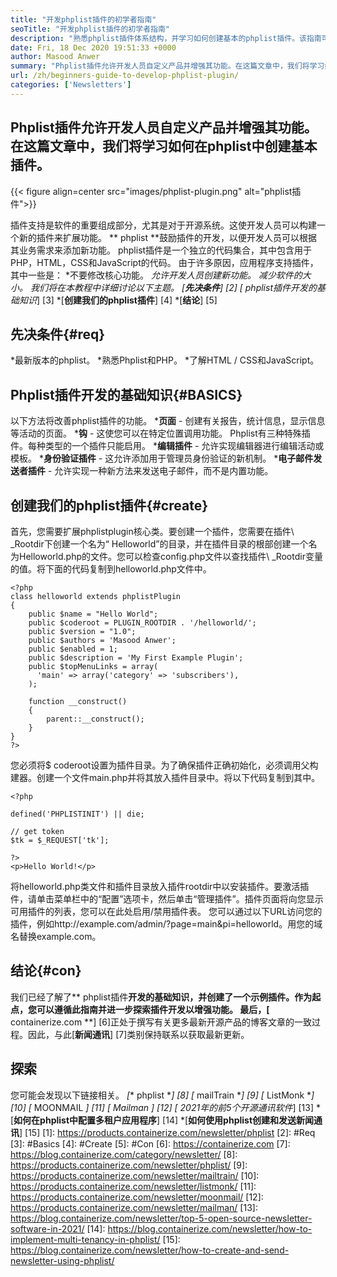 ```yaml
---
title: "开发phplist插件的初学者指南" 
seoTitle: "开发phplist插件的初学者指南" 
description: "熟悉phplist插件体系结构，并学习如何创建基本的phplist插件。该指南可帮助您自定义和增强phplist功能。" 
date: Fri, 18 Dec 2020 19:51:33 +0000
author: Masood Anwer
summary: "Phplist插件允许开发人员自定义产品并增强其功能。在这篇文章中，我们将学习如何在phplist中创建基本插件。" 
url: /zh/beginners-guide-to-develop-phplist-plugin/
categories: ['Newsletters']
---
```


## Phplist插件允许开发人员自定义产品并增强其功能。在这篇文章中，我们将学习如何在phplist中创建基本插件。

{{< figure align=center src="images/phplist-plugin.png" alt="phplist插件">}}

插件支持是软件的重要组成部分，尤其是对于开源系统。这使开发人员可以构建一个新的插件来扩展功能。 ** phplist **鼓励插件的开发，以便开发人员可以根据其业务需求来添加新功能。 phplist插件是一个独立的代码集合，其中包含用于PHP，HTML，CSS和JavaScript的代码。
由于许多原因，应用程序支持插件，其中一些是：
  *不要修改核心功能。
  *允许开发人员创建新功能。
  *减少软件的大小。
我们将在本教程中详细讨论以下主题。
  *[**先决条件**] [2]
  *[** phplist插件开发的基础知识**] [3]
  *[**创建我们的phplist插件**] [4]
  *[**结论**] [5]

## 先决条件{#req}
  *最新版本的phplist。
  *熟悉Phplist和PHP。
  *了解HTML / CSS和JavaScript。

## Phplist插件开发的基础知识{#BASICS}
以下方法将改善phplist插件的功能。
  ***页面**  - 创建有关报告，统计信息，显示信息等活动的页面。
  ***钩**  - 这使您可以在特定位置调用功能。
Phplist有三种特殊插件。每种类型的一个插件只能启用。
  ***编辑插件**  - 允许实现编辑器进行编辑活动或模板。
  ***身份验证插件**  - 这允许添加用于管理员身份验证的新机制。
  ***电子邮件发送者插件**  - 允许实现一种新方法来发送电子邮件，而不是内置功能。

## 创建我们的phplist插件{#create}
首先，您需要扩展phplistplugin核心类。要创建一个插件，您需要在插件\ _Rootdir下创建一个名为“ Helloworld”的目录，并在插件目录的根部创建一个名为Helloworld.php的文件。您可以检查config.php文件以查找插件\ _Rootdir变量的值。将下面的代码复制到helloworld.php文件中。
```
<?php
class helloworld extends phplistPlugin
{
    public $name = "Hello World";
    public $coderoot = PLUGIN_ROOTDIR . '/helloworld/';
    public $version = "1.0";
    public $authors = 'Masood Anwer';
    public $enabled = 1;
    public $description = 'My First Example Plugin';
    public $topMenuLinks = array(
      'main' => array('category' => 'subscribers'),
    );

    function __construct()
    {
        parent::__construct();
    }
}
?>
```
您必须将$ coderoot设置为插件目录。为了确保插件正确初始化，必须调用父构建器。创建一个文件main.php并将其放入插件目录中。将以下代码复制到其中。
```
<?php

defined('PHPLISTINIT') || die;

// get token
$tk = $_REQUEST['tk'];

?>
<p>Hello World!</p>
```
将helloworld.php类文件和插件目录放入插件rootdir中以安装插件。要激活插件，请单击菜单栏中的“配置”选项卡，然后单击“管理插件”。插件页面将向您显示可用插件的列表，您可以在此处启用/禁用插件表。
您可以通过以下URL访问您的插件，例如http://example.com/admin/?page=main&pi=helloworld。用您的域名替换example.com。

## 结论{#con}
我们已经了解了** phplist插件**开发的基础知识，并创建了一个示例插件。作为起点，您可以遵循此指南并进一步探索插件开发以增强功能。
最后，[** containerize.com **] [6]正处于撰写有关更多最新开源产品的博客文章的一致过程。因此，与此[**新闻通讯**] [7]类别保持联系以获取最新更新。

## 探索
您可能会发现以下链接相关。
  *[** phplist **] [8]
  *[** mailTrain **] [9]
  *[** ListMonk **] [10]
  *[** MOONMAIL **] [11]
  *[** Mailman **] [12]
  *[** 2021年的前5个开源通讯软件**] [13]
  *[**如何在phplist中配置多租户应用程序**] [14]
  *[**如何使用phplist创建和发送新闻通讯**] [15]
[1]: https://products.containerize.com/newsletter/phplist
[2]: #Req
[3]: #Basics
[4]: #Create
[5]: #Con
[6]: https://containerize.com
[7]: https://blog.containerize.com/category/newsletter/
[8]: https://products.containerize.com/newsletter/phplist/
[9]: https://products.containerize.com/newsletter/mailtrain/
[10]: https://products.containerize.com/newsletter/listmonk/
[11]: https://products.containerize.com/newsletter/moonmail/
[12]: https://products.containerize.com/newsletter/mailman/
[13]: https://blog.containerize.com/newsletter/top-5-open-source-newsletter-software-in-2021/
[14]: https://blog.containerize.com/newsletter/how-to-implement-multi-tenancy-in-phplist/
[15]: https://blog.containerize.com/newsletter/how-to-create-and-send-newsletter-using-phplist/

